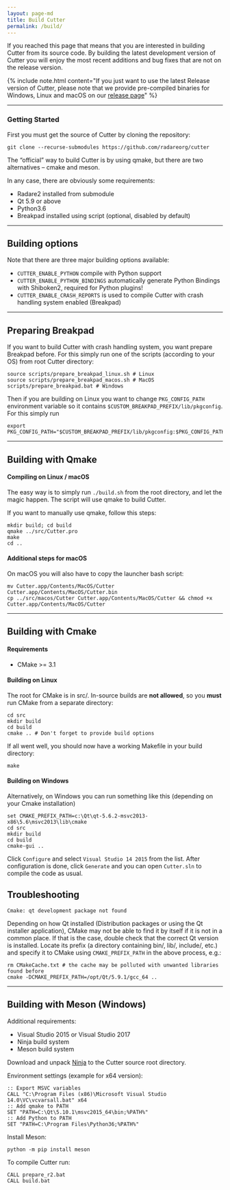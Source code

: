 ```yaml
---
layout: page-md
title: Build Cutter
permalink: /build/
---
```


If you reached this page that means that you are interested in building Cutter from its source code. By building the latest development version of Cutter you will enjoy the most recent additions and bug fixes that are not on the release version.


{% include note.html content="If you just want to use the latest Release version of Cutter, please note that we provide pre-compiled binaries for
Windows, Linux and macOS on our [release page](https://github.com/radareorg/cutter/releases)" %}

------

### Getting Started 

First you must get the source of Cutter by cloning the repository:

```
git clone --recurse-submodules https://github.com/radareorg/cutter
```
The “official” way to build Cutter is by using qmake, but there are two
alternatives – cmake and meson.

In any case, there are obviously some requirements:

* Radare2 installed from submodule
* Qt 5.9 or above
* Python3.6
* Breakpad installed using script (optional, disabled by default)


--------------

Building options
----------------

Note that there are three major building options available:

* ``CUTTER_ENABLE_PYTHON`` compile with Python support
* ``CUTTER_ENABLE_PYTHON_BINDINGS`` automatically generate Python Bindings with Shiboken2, required for Python plugins!
* ``CUTTER_ENABLE_CRASH_REPORTS`` is used to compile Cutter with crash handling system enabled (Breakpad)

--------------

Preparing Breakpad
-------------------

If you want to build Cutter with crash handling system, you want prepare Breakpad before.
For this simply run one of the scripts (according to your OS) from root Cutter directory:

```
source scripts/prepare_breakpad_linux.sh # Linux
source scripts/prepare_breakpad_macos.sh # MacOS
scripts/prepare_breakpad.bat # Windows
```
Then if you are building on Linux you want to change ``PKG_CONFIG_PATH`` environment variable
so it contains ``$CUSTOM_BREAKPAD_PREFIX/lib/pkgconfig``. For this simply run

```
export PKG_CONFIG_PATH="$CUSTOM_BREAKPAD_PREFIX/lib/pkgconfig:$PKG_CONFIG_PATH"
```

---

## Building with Qmake


#### Compiling on Linux / macOS


The easy way is to simply run ``./build.sh`` from the root directory,
and let the magic happen. The script will use qmake to build Cutter.

If you want to manually use qmake, follow this steps:

```
mkdir build; cd build
qmake ../src/Cutter.pro
make
cd ..
```

#### Additional steps for macOS


On macOS you will also have to copy the launcher bash script:

```
mv Cutter.app/Contents/MacOS/Cutter Cutter.app/Contents/MacOS/Cutter.bin
cp ../src/macos/Cutter Cutter.app/Contents/MacOS/Cutter && chmod +x Cutter.app/Contents/MacOS/Cutter

```

---

## Building with Cmake

#### Requirements


-  CMake >= 3.1

#### Building on Linux

The root for CMake is in src/. In-source builds are **not allowed**, so
you **must** run CMake from a separate directory:

```
cd src
mkdir build
cd build
cmake .. # Don't forget to provide build options
```
If all went well, you should now have a working Makefile in your build
directory:

```
make
```


#### Building on Windows

Alternatively, on Windows you can run something like this (depending on
your Cmake installation)

```
set CMAKE_PREFIX_PATH=c:\Qt\qt-5.6.2-msvc2013-x86\5.6\msvc2013\lib\cmake
cd src
mkdir build
cd build
cmake-gui ..
```
Click ``Configure`` and select ``Visual Studio 14 2015`` from the list.
After configuration is done, click ``Generate`` and you can open
``Cutter.sln`` to compile the code as usual.


## Troubleshooting

```
Cmake: qt development package not found
```
Depending on how Qt installed (Distribution packages or using the Qt
installer application), CMake may not be able to find it by itself if it
is not in a common place. If that is the case, double check that the
correct Qt version is installed. Locate its prefix (a directory
containing bin/, lib/, include/, etc.) and specify it to CMake using
``CMAKE_PREFIX_PATH`` in the above process, e.g.:

```
rm CMakeCache.txt # the cache may be polluted with unwanted libraries found before
cmake -DCMAKE_PREFIX_PATH=/opt/Qt/5.9.1/gcc_64 ..
```

---

## Building with Meson (Windows)

Additional requirements:

-  Visual Studio 2015 or Visual Studio 2017
-  Ninja build system
-  Meson build system

Download and unpack [Ninja](https://github.com/ninja-build/ninja/releases) to the Cutter
source root directory.

Environment settings (example for x64 version):

```
:: Export MSVC variables
CALL "C:\Program Files (x86)\Microsoft Visual Studio 14.0\VC\vcvarsall.bat" x64
:: Add qmake to PATH
SET "PATH=C:\Qt\5.10.1\msvc2015_64\bin;%PATH%"
:: Add Python to PATH
SET "PATH=C:\Program Files\Python36;%PATH%"
```
Install Meson:

```
python -m pip install meson
```
To compile Cutter run:

```
CALL prepare_r2.bat
CALL build.bat
```

